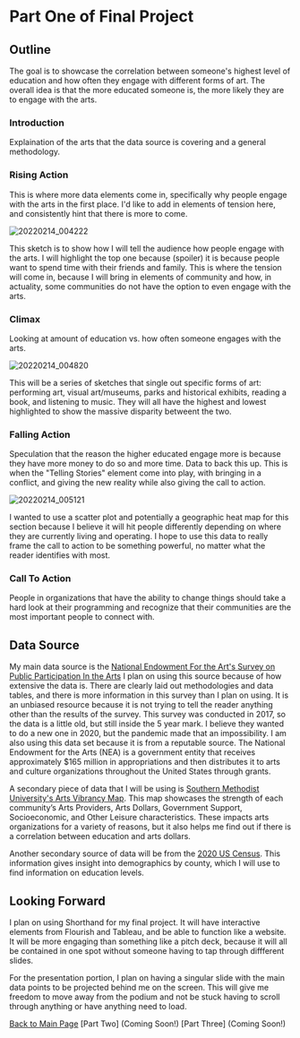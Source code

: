 # Part One of Final Project

## Outline
The goal is to showcase the correlation between someone's highest level of education and how often they engage with different forms of art. The overall idea is that the more educated someone is, the more likely they are to engage with the arts. 

### Introduction
Explaination of the arts that the data source is covering and a general methodology.

### Rising Action
This is where more data elements come in, specifically why people engage with the arts in the first place. I'd like to add in elements of tension here, and consistently hint that there is more to come. 

![20220214_004222](https://user-images.githubusercontent.com/98050576/153808033-cb7dba04-5f01-4053-bc73-01e6763039e6.jpg)

This sketch is to show how I will tell the audience how people engage with the arts. I will highlight the top one because (spoiler) it is because people want to spend time with their friends and family. This is where the tension will come in, because I will bring in elements of community and how, in actuality, some communities do not have the option to even engage with the arts.

### Climax 
Looking at amount of education vs. how often someone engages with the arts.

![20220214_004820](https://user-images.githubusercontent.com/98050576/153808403-fe4eb7b1-27ee-4dde-ae93-47a4734443d5.jpg)

This will be a series of sketches that single out specific forms of art: performing art, visual art/museums, parks and historical exhibits, reading a book, and listening to music. They will all have the highest and lowest highlighted to show the massive disparity betweent the two. 

### Falling Action
Speculation that the reason the higher educated engage more is because they have more money to do so and more time. Data to back this up. This is when the "Telling Stories" element come into play, with bringing in a conflict, and giving the new reality while also giving the call to action.

![20220214_005121](https://user-images.githubusercontent.com/98050576/153808585-8150e254-5569-4c49-92a1-c44399f0ed04.jpg)

I wanted to use a scatter plot and potentially a geographic heat map for this section because I believe it will hit people differently depending on where they are currently living and operating. I hope to use this data to really frame the call to action to be something powerful, no matter what the reader identifies with most. 

### Call To Action
People in organizations that have the ability to change things should take a hard look at their programming and recognize that their communities are the most important people to connect with. 

## Data Source
My main data source is the [National Endowment For the Art's Survey on Public Participation In the Arts](https://www.arts.gov/impact/research/arts-data-profile-series/adp-23)
I plan on using this source because of how extensive the data is. There are clearly laid out methodologies and data tables, and there is more information in this survey than I plan on using. It is an unbiased resource because it is not trying to tell the reader anything other than the results of the survey. This survey was conducted in 2017, so the data is a little old, but still inside the 5 year mark. I believe they wanted to do a new one in 2020, but the pandemic made that an impossibility. 
I am also using this data set because it is from a reputable source. The National Endowment for the Arts (NEA) is a government entity that receives approximately $165 million in appropriations and then distributes it to arts and culture organizations throughout the United States through grants. 

A secondary piece of data that I will be using is [Southern Methodist University's Arts Vibrancy Map](https://sites.smu.edu/Meadows/ArtsVibrancyMap/). This map showcases the strength of each community’s Arts Providers, Arts Dollars, Government Support, Socioeconomic, and Other Leisure characteristics. These impacts arts organizations for a variety of reasons, but it also helps me find out if there is a correlation between education and arts dollars.

Another secondary source of data will be from the [2020 US Census](https://www.census.gov/). This information gives insight into demographics by county, which I will use to find information on education levels. 

## Looking Forward
I plan on using Shorthand for my final project. It will have interactive elements from Flourish and Tableau, and be able to function like a website. It will be more engaging than something like a pitch deck, because it will all be contained in one spot without someone having to tap through diffferent slides. 

For the presentation portion, I plan on having a singular slide with the main data points to be projected behind me on the screen. This will give me freedom to move away from the podium and not be stuck having to scroll through anything or have anything need to load. 

[Back to Main Page](/README.md)
[Part Two] (Coming Soon!)
[Part Three] (Coming Soon!)

